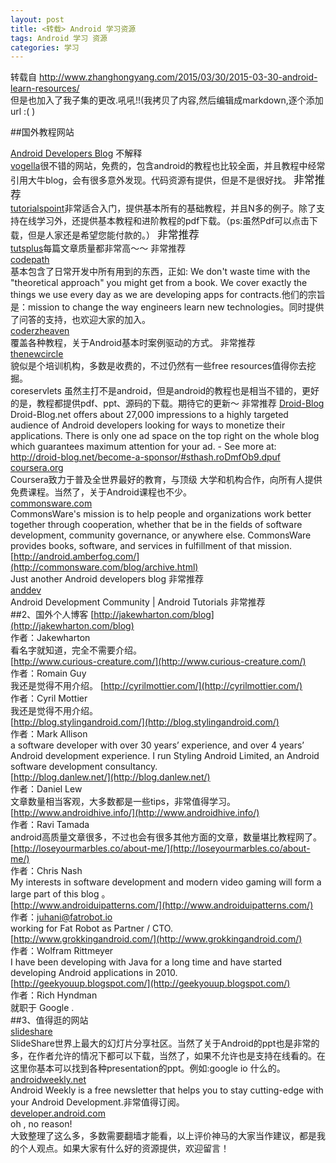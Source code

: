 ```yaml
---
layout: post
title: <转载> Android 学习资源
tags: Android 学习 资源
categories: 学习
---
```


转载自 http://www.zhanghongyang.com/2015/03/30/2015-03-30-android-learn-resources/  
但是也加入了我子集的更改.吼吼!!(我拷贝了内容,然后编辑成markdown,逐个添加url :( )

##国外教程网站

[Android Developers Blog](http://android-developers.blogspot.ca/) 不解释  
[vogella](http://www.vogella.com/tutorials/android.html)很不错的网站，免费的，包含android的教程也比较全面，并且教程中经常引用大牛blog，会有很多意外发现。代码资源有提供，但是不是很好找。 <big>非常推荐</big>  
[tutorialspoint](http://www.tutorialspoint.com/android/)非常适合入门，提供基本所有的基础教程，并且N多的例子。除了支持在线学习外，还提供基本教程和进阶教程的pdf下载。（ps:虽然Pdf可以点击下载，但是人家还是希望您能付款的。） <big>非常推荐</big>  
[tutsplus](http://code.tutsplus.com/categories/android-sdk)每篇文章质量都非常高～～ 非常推荐  
[codepath](http://guides.codepath.com/android/Home)  
基本包含了日常开发中所有用到的东西，正如: We don't waste time with the "theoretical approach" you might get from a book. We cover exactly the things we use every day as we are developing apps for contracts.他们的宗旨是：mission to change the way engineers learn new technologies。同时提供了问答的支持，也欢迎大家的加入。  
[coderzheaven](http://www.coderzheaven.com/android-tutorials/)  
覆盖各种教程，关于Android基本时案例驱动的方式。 非常推荐  
[thenewcircle](https://thenewcircle.com/training/android/)  
貌似是个培训机构，多数是收费的，不过仍然有一些free resources值得你去挖掘。  
coreservlets
虽然主打不是android，但是android的教程也是相当不错的，更好的是，教程都提供pdf、ppt、源码的下载。期待它的更新～ 非常推荐
[Droid-Blog](http://droid-blog.net/)  
Droid-Blog.net offers about 27,000 impressions to a highly targeted audience of Android developers looking for ways to monetize their applications. There is only one ad space on the top right on the whole blog which guarantees maximum attention for your ad. - See more at: http://droid-blog.net/become-a-sponsor/#sthash.roDmfOb9.dpuf  
[coursera.org](https://www.coursera.org/)  
Coursera致力于普及全世界最好的教育，与顶级 大学和机构合作，向所有人提供免费课程。当然了，关于Android课程也不少。  
[commonsware.com](http://commonsware.com/blog/archive.html)  
CommonsWare's mission is to help people and organizations work better together through cooperation, whether that be in the fields of software development, community governance, or anywhere else. CommonsWare provides books, software, and services in fulfillment of that mission.  
[http://android.amberfog.com/](http://commonsware.com/blog/archive.html)  
Just another Android developers blog 非常推荐  
[anddev](http://www.anddev.org/)  
Android Development Community | Android Tutorials 非常推荐  
##2、国外个人博客
[http://jakewharton.com/blog](http://jakewharton.com/blog)  
作者：Jakewharton  
看名字就知道，完全不需要介绍。  
[http://www.curious-creature.com/](http://www.curious-creature.com/)  
作者：Romain Guy  
我还是觉得不用介绍。 
[http://cyrilmottier.com/](http://cyrilmottier.com/)  
作者：Cyril Mottier  
我还是觉得不用介绍。  
[http://blog.stylingandroid.com/](http://blog.stylingandroid.com/)  
作者：Mark Allison  
a software developer with over 30 years’ experience, and over 4 years’ Android development experience. I run Styling Android Limited, an Android software development consultancy.  
[http://blog.danlew.net/](http://blog.danlew.net/)  
作者：Daniel Lew  
文章数量相当客观，大多数都是一些tips，非常值得学习。  
[http://www.androidhive.info/](http://www.androidhive.info/)  
作者：Ravi Tamada  
android高质量文章很多，不过也会有很多其他方面的文章，数量堪比教程网了。  
[http://loseyourmarbles.co/about-me/](http://loseyourmarbles.co/about-me/)  
作者：Chris Nash  
My interests in software development and modern video gaming will form a large part of this blog 。  
[http://www.androiduipatterns.com/](http://www.androiduipatterns.com/)  
作者：juhani@fatrobot.io  
working for Fat Robot as Partner / CTO.  
[http://www.grokkingandroid.com/](http://www.grokkingandroid.com/)  
作者：Wolfram Rittmeyer  
I have been developing with Java for a long time and have started developing Android applications in 2010.  
[http://geekyouup.blogspot.com/](http://geekyouup.blogspot.com/)  
作者：Rich Hyndman  
就职于 Google .  
##3、值得逛的网站  
[slideshare](http://www.slideshare.net/)  
SlideShare世界上最大的幻灯片分享社区。当然了关于Android的ppt也是非常的多，在作者允许的情况下都可以下载，当然了，如果不允许也是支持在线看的。在这里你基本可以找到各种presentation的ppt。例如:google io 什么的。  
[androidweekly.net](http://androidweekly.net)  
Android Weekly is a free newsletter that helps you to stay cutting-edge with your Android Development.非常值得订阅。  
[developer.android.com](http://developer.android.com)  
oh , no reason!  
大致整理了这么多，多数需要翻墙才能看，以上评价神马的大家当作建议，都是我的个人观点。如果大家有什么好的资源提供，欢迎留言！
